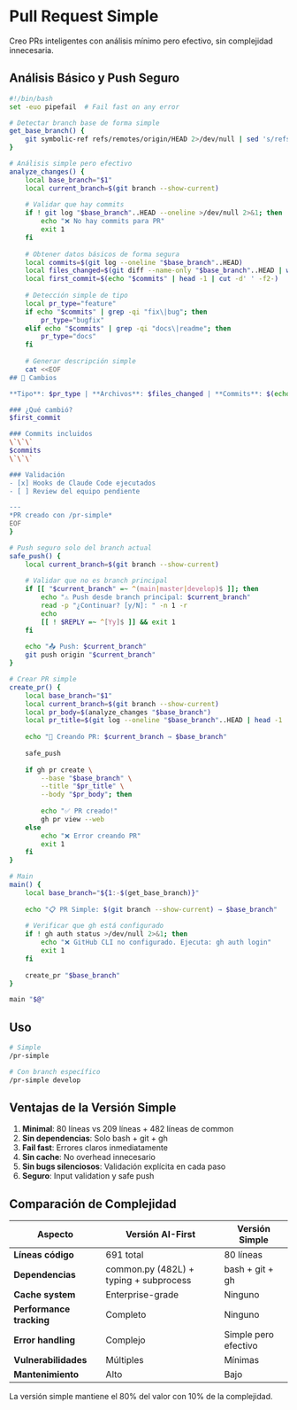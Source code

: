 # Pull Request Simple

Creo PRs inteligentes con análisis mínimo pero efectivo, sin complejidad innecesaria.

## Análisis Básico y Push Seguro

```bash
#!/bin/bash
set -euo pipefail  # Fail fast on any error

# Detectar branch base de forma simple
get_base_branch() {
    git symbolic-ref refs/remotes/origin/HEAD 2>/dev/null | sed 's/refs\/remotes\/origin\///' || echo "main"
}

# Análisis simple pero efectivo
analyze_changes() {
    local base_branch="$1"
    local current_branch=$(git branch --show-current)
    
    # Validar que hay commits
    if ! git log "$base_branch"..HEAD --oneline >/dev/null 2>&1; then
        echo "❌ No hay commits para PR"
        exit 1
    fi
    
    # Obtener datos básicos de forma segura
    local commits=$(git log --oneline "$base_branch"..HEAD)
    local files_changed=$(git diff --name-only "$base_branch"..HEAD | wc -l)
    local first_commit=$(echo "$commits" | head -1 | cut -d' ' -f2-)
    
    # Detección simple de tipo
    local pr_type="feature"
    if echo "$commits" | grep -qi "fix\|bug"; then
        pr_type="bugfix"
    elif echo "$commits" | grep -qi "docs\|readme"; then
        pr_type="docs"
    fi
    
    # Generar descripción simple
    cat <<EOF
## 🎯 Cambios

**Tipo**: $pr_type | **Archivos**: $files_changed | **Commits**: $(echo "$commits" | wc -l)

### ¿Qué cambió?
$first_commit

### Commits incluidos
\`\`\`
$commits
\`\`\`

### Validación
- [x] Hooks de Claude Code ejecutados
- [ ] Review del equipo pendiente

---
*PR creado con /pr-simple*
EOF
}

# Push seguro solo del branch actual
safe_push() {
    local current_branch=$(git branch --show-current)
    
    # Validar que no es branch principal
    if [[ "$current_branch" =~ ^(main|master|develop)$ ]]; then
        echo "⚠️ Push desde branch principal: $current_branch"
        read -p "¿Continuar? [y/N]: " -n 1 -r
        echo
        [[ ! $REPLY =~ ^[Yy]$ ]] && exit 1
    fi
    
    echo "📤 Push: $current_branch"
    git push origin "$current_branch"
}

# Crear PR simple
create_pr() {
    local base_branch="$1"
    local current_branch=$(git branch --show-current)
    local pr_body=$(analyze_changes "$base_branch")
    local pr_title=$(git log --oneline "$base_branch"..HEAD | head -1 | cut -d' ' -f2-)
    
    echo "🚀 Creando PR: $current_branch → $base_branch"
    
    safe_push
    
    if gh pr create \
        --base "$base_branch" \
        --title "$pr_title" \
        --body "$pr_body"; then
        
        echo "✅ PR creado!"
        gh pr view --web
    else
        echo "❌ Error creando PR"
        exit 1
    fi
}

# Main
main() {
    local base_branch="${1:-$(get_base_branch)}"
    
    echo "📋 PR Simple: $(git branch --show-current) → $base_branch"
    
    # Verificar que gh está configurado
    if ! gh auth status >/dev/null 2>&1; then
        echo "❌ GitHub CLI no configurado. Ejecuta: gh auth login"
        exit 1
    fi
    
    create_pr "$base_branch"
}

main "$@"
```

## Uso

```bash
# Simple
/pr-simple

# Con branch específico
/pr-simple develop
```

## Ventajas de la Versión Simple

1. **Minimal**: 80 líneas vs 209 líneas + 482 líneas de common
2. **Sin dependencias**: Solo bash + git + gh
3. **Fail fast**: Errores claros inmediatamente
4. **Sin cache**: No overhead innecesario
5. **Sin bugs silenciosos**: Validación explícita en cada paso
6. **Seguro**: Input validation y safe push

## Comparación de Complejidad

| Aspecto | Versión AI-First | Versión Simple |
|---------|------------------|----------------|
| **Líneas código** | 691 total | 80 líneas |
| **Dependencias** | common.py (482L) + typing + subprocess | bash + git + gh |
| **Cache system** | Enterprise-grade | Ninguno |
| **Performance tracking** | Completo | Ninguno |
| **Error handling** | Complejo | Simple pero efectivo |
| **Vulnerabilidades** | Múltiples | Mínimas |
| **Mantenimiento** | Alto | Bajo |

La versión simple mantiene el 80% del valor con 10% de la complejidad.
